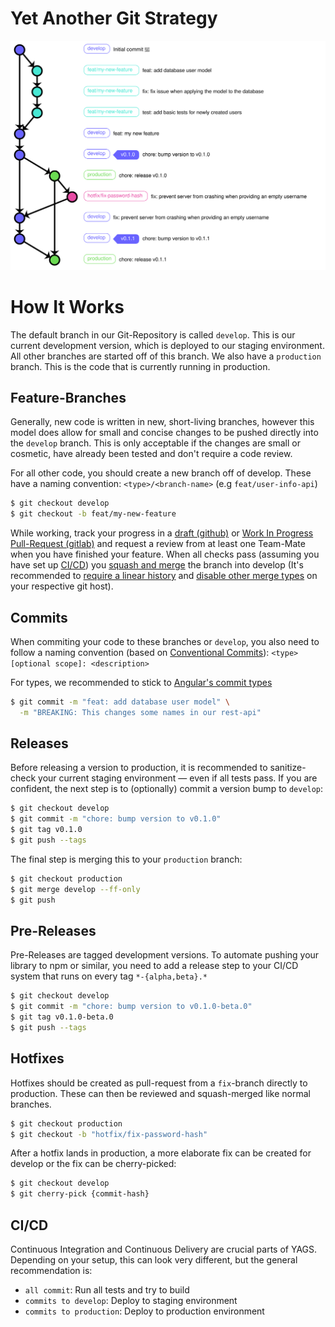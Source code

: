 # **Y**et **A**nother **G**it **S**trategy

![Graph](./graph.svg)

# How It Works

The default branch in our Git-Repository is called `develop`. This is our current development version, which is deployed to our staging environment. All other branches are started off of this branch.
We also have a `production` branch. This is the code that is currently running in production.

## Feature-Branches

Generally, new code is written in new, short-living branches, however this model does allow for small and concise changes to be pushed directly into the `develop` branch. This is only acceptable if the changes are small or cosmetic, have already been tested and don't require a code review.

For all other code, you should create a new branch off of develop. These have a naming convention:
`<type>/<branch-name>` (e.g `feat/user-info-api`)

```bash
$ git checkout develop
$ git checkout -b feat/my-new-feature
```

While working, track your progress in a [draft (github)](https://github.blog/2019-02-14-introducing-draft-pull-requests/) or [Work In Progress Pull-Request (gitlab)](https://docs.gitlab.com/ee/user/project/merge_requests/work_in_progress_merge_requests.html) and request a review from at least one Team-Mate when you have finished your feature. When all checks pass (assuming you have set up [CI/CD](#ci-cd)) you [squash and merge](https://help.github.com/en/github/collaborating-with-issues-and-pull-requests/about-pull-request-merges#squash-and-merge-your-pull-request-commits) the branch into develop (It's recommended to [require a linear history](https://help.github.com/en/github/administering-a-repository/requiring-a-linear-commit-history) and [disable other merge types](https://help.github.com/en/github/administering-a-repository/configuring-commit-squashing-for-pull-requests) on your respective git host).

## Commits

When commiting your code to these branches or `develop`, you also need to follow a naming convention (based on [Conventional Commits](https://www.conventionalcommits.org/en/v1.0.0/)):
`<type>[optional scope]: <description>`

For types, we recommended to stick to [Angular's commit types](https://github.com/angular/angular/blob/production/CONTRIBUTING.md#type)

```bash
$ git commit -m "feat: add database user model" \
  -m "BREAKING: This changes some names in our rest-api"
```

## Releases

Before releasing a version to production, it is recommended to sanitize-check your current staging environment — even if all tests pass. If you are confident, the next step is to (optionally) commit a version bump to `develop`:

```bash
$ git checkout develop
$ git commit -m "chore: bump version to v0.1.0"
$ git tag v0.1.0
$ git push --tags
```

The final step is merging this to your `production` branch:

```bash
$ git checkout production
$ git merge develop --ff-only
$ git push
```

## Pre-Releases

Pre-Releases are tagged development versions. To automate pushing your library to npm or similar, you need to add a release step to your CI/CD system that runs on every tag `*-{alpha,beta}.*`

```bash
$ git checkout develop
$ git commit -m "chore: bump version to v0.1.0-beta.0"
$ git tag v0.1.0-beta.0
$ git push --tags
```

## Hotfixes

Hotfixes should be created as pull-request from a `fix`-branch directly to production. These can then be reviewed and squash-merged like normal branches.

```bash
$ git checkout production
$ git checkout -b "hotfix/fix-password-hash"
```

After a hotfix lands in production, a more elaborate fix can be created for develop or the fix can be cherry-picked:

```bash
$ git checkout develop
$ git cherry-pick {commit-hash}
```

## CI/CD

Continuous Integration and Continuous Delivery are crucial parts of YAGS. Depending on your setup, this can look very different, but the general recommendation is:

- `all commit`: Run all tests and try to build
- `commits to develop`: Deploy to staging environment
- `commits to production`: Deploy to production environment
